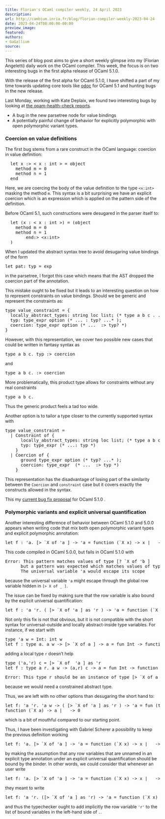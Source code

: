 ```yaml
---
title: Florian's OCaml compiler weekly, 24 April 2023
description:
url: http://cambium.inria.fr/blog/florian-compiler-weekly-2023-04-24
date: 2023-04-24T08:00:00-00:00
preview_image:
featured:
authors:
- GaGallium
source:
---
```




  <p>This series of blog post aims to give a short weekly glimpse into my
(Florian Angeletti) daily work on the OCaml compiler. This week, the
focus is on two interesting bugs in the first alpha release of OCaml
5.1.0.</p>


  

<p>With the release of the first alpha for OCaml 5.1.0, I have shifted a
part of my time towards updating core tools like <a href="https://github.com/ocaml/odoc/pull/956">odoc</a> for OCaml 5.1 and
hunting bugs in the new release.</p>
<p>Last Monday, working with Kate Deplaix, we found two interesting bugs
by looking at <a href="http://check.ocamllabs.io">the opam-health-check
reports</a>.</p>
<ul>
<li>A bug in the new parsetree node for value bindings</li>
<li>A potentially painful change of behavior for explicitly polymorphic
with open polymorphic variant types.</li>
</ul>
<h3>Coercion on value
definitions</h3>
<p>The first bug stems from a rare construct in the OCaml language:
coercion in value definition:</p>
<div class="highlight"><pre><span></span>  <span class="k">let</span> <span class="n">x</span> <span class="o">:&gt;</span> <span class="o">&lt;</span> <span class="n">x</span> <span class="o">:</span> <span class="kt">int</span> <span class="o">&gt;</span> <span class="o">=</span> <span class="k">object</span>
    <span class="k">method</span> <span class="n">m</span> <span class="o">=</span> <span class="mi">0</span>
    <span class="k">method</span> <span class="n">n</span> <span class="o">=</span> <span class="mi">1</span>
  <span class="k">end</span>
</pre></div>

<p>Here, we are coercing the body of the value definition to the type
<code>&lt;x:int&gt;</code> masking the method <code>m</code>. This
syntax is a bit surprising we have an explicit coercion which is an
expression which is applied on the pattern side of the definition.</p>
<p>Before OCaml 5.1, such constructions were desugared in the parser
itself to:</p>
<div class="highlight"><pre><span></span>  <span class="k">let</span> <span class="o">(</span><span class="n">x</span> <span class="o">:</span> <span class="o">&lt;</span> <span class="n">x</span> <span class="o">:</span> <span class="kt">int</span> <span class="o">&gt;)</span> <span class="o">=</span> <span class="o">(</span><span class="k">object</span>
    <span class="k">method</span> <span class="n">m</span> <span class="o">=</span> <span class="mi">0</span>
    <span class="k">method</span> <span class="n">n</span> <span class="o">=</span> <span class="mi">1</span>
        <span class="k">end</span><span class="o">:&gt;</span> <span class="o">&lt;</span><span class="n">x</span><span class="o">:</span><span class="kt">int</span><span class="o">&gt;</span>
  <span class="o">)</span>
</pre></div>

<p>When I updated the abstract syntax tree to avoid desugaring value
bindings of the form</p>
<div class="highlight"><pre><span></span>let pat: typ = exp
</pre></div>

<p>in the parsetree, I forgot this case which means that the AST dropped
the coercion part of the annotation.</p>
<p>This mistake ought to be fixed but it leads to an interesting
question on how to represent constraints on value bindings. Should we be
generic and represent the constraints as:</p>
<div class="highlight"><pre><span></span><span class="n">type</span><span class="w"> </span><span class="n">value_constraint</span><span class="w"> </span><span class="o">=</span><span class="w"> </span><span class="p">{</span><span class="w"></span>
<span class="w">  </span><span class="n">locally_abstract_types</span><span class="p">:</span><span class="w"> </span><span class="n">string</span><span class="w"> </span><span class="n">loc</span><span class="w"> </span><span class="n">list</span><span class="p">;</span><span class="w"> </span><span class="p">(</span><span class="o">*</span><span class="w"> </span><span class="n">type</span><span class="w"> </span><span class="n">a</span><span class="w"> </span><span class="n">b</span><span class="w"> </span><span class="n">c</span><span class="w"> </span><span class="o">.</span><span class="w"> </span><span class="o">...</span><span class="w"> </span><span class="o">*</span><span class="p">);</span><span class="w"></span>
<span class="w">  </span><span class="n">typ</span><span class="p">:</span><span class="w"> </span><span class="n">type_expr</span><span class="w"> </span><span class="n">option</span><span class="w"> </span><span class="p">(</span><span class="o">*</span><span class="w"> </span><span class="o">...</span><span class="w"> </span><span class="p">:</span><span class="w"> </span><span class="n">typ</span><span class="err">?</span><span class="w"> </span><span class="o">...*</span><span class="w"> </span><span class="p">);</span><span class="w"></span>
<span class="w">  </span><span class="n">coercion</span><span class="p">:</span><span class="w"> </span><span class="n">type_expr</span><span class="w"> </span><span class="n">option</span><span class="w"> </span><span class="p">(</span><span class="o">*</span><span class="w"> </span><span class="o">...</span><span class="w">  </span><span class="p">:</span><span class="o">&gt;</span><span class="w"> </span><span class="n">typ</span><span class="err">?</span><span class="w"> </span><span class="o">*</span><span class="p">)</span><span class="w"></span>
<span class="p">}</span><span class="w"></span>
</pre></div>

<p>However, with this representation, we cover two possible new cases
that could be written in fantasy syntax as</p>
<div class="highlight"><pre><span></span>type a b c. typ :&gt; coercion
</pre></div>

<p>and</p>
<div class="highlight"><pre><span></span>type a b c. :&gt; coercion
</pre></div>

<p>More problematically, this product type allows for constraints
without any real constraints</p>
<div class="highlight"><pre><span></span>type a b c.
</pre></div>

<p>Thus the generic product feels a tad too wide.</p>
<p>Another option is to tailor a type closer to the currently supported
syntax with</p>
<div class="highlight"><pre><span></span><span class="k">type</span> <span class="n">value_constraint</span> <span class="o">=</span>
  <span class="o">|</span> <span class="nc">Constraint</span> <span class="k">of</span> <span class="o">{</span>
      <span class="n">locally_abstract_types</span><span class="o">:</span> <span class="kt">string</span> <span class="n">loc</span> <span class="kt">list</span><span class="o">;</span> <span class="c">(* type a b c . ... *)</span><span class="o">;</span>
      <span class="n">typ</span><span class="o">:</span> <span class="n">type_expr</span> <span class="c">(* ...: typ *)</span>
    <span class="o">}</span>
  <span class="o">|</span> <span class="nc">Coercion</span> <span class="k">of</span> <span class="o">{</span>
      <span class="n">ground</span> <span class="n">type_expr</span> <span class="n">option</span> <span class="c">(* typ? ...* );</span>
<span class="c">      coercion: type_expr  (* ...  :&gt; typ *)</span>
<span class="c">    }</span>
</pre></div>

<p>This representation has the disadvantage of losing part of the
similarity between the <code>Coercion</code> and <code>constraint</code>
case but it covers exactly the constructs allowed in the syntax.</p>
<p>This my <a href="https://github.com/ocaml/ocaml/pull/12191">current
bug fix proposal</a> for OCaml 5.1.0 .</p>
<h3>Polymorphic
variants and explicit universal quantification</h3>
<p>Another interesting difference of behavior between OCaml 5.1.0 and
5.0.0 appears when writing code that mix both open polymorphic variant
types and explicit polymorphic annotation:</p>
<div class="highlight"><pre><span></span><span class="k">let</span> <span class="n">f</span> <span class="o">:</span> <span class="k">'</span><span class="n">a</span><span class="o">.</span> <span class="o">[&gt;</span> <span class="o">`</span><span class="nc">X</span> <span class="k">of</span> <span class="k">'</span><span class="n">a</span> <span class="o">]</span> <span class="o">-&gt;</span> <span class="k">'</span><span class="n">a</span> <span class="o">=</span> <span class="k">function</span> <span class="o">(`</span><span class="nc">X</span> <span class="n">x</span><span class="o">)</span> <span class="o">-&gt;</span> <span class="n">x</span> <span class="o">|</span> <span class="o">_</span> <span class="o">-&gt;</span> <span class="k">assert</span> <span class="bp">false</span>
</pre></div>

<p>This code compiled in OCaml 5.0.0, but fails in OCaml 5.1.0 with</p>
<div class="highlight"><pre><span></span><span class="n">Error</span><span class="o">:</span><span class="w"> </span><span class="n">This</span><span class="w"> </span><span class="n">pattern</span><span class="w"> </span><span class="n">matches</span><span class="w"> </span><span class="n">values</span><span class="w"> </span><span class="n">of</span><span class="w"> </span><span class="n">type</span><span class="w"> </span><span class="o">[?</span><span class="w"> </span><span class="err">`</span><span class="n">X</span><span class="w"> </span><span class="n">of</span><span class="w"> </span><span class="s1">'b ]</span>
<span class="s1">      but a pattern was expected which matches values of type [&gt; `X of '</span><span class="n">a</span><span class="w"> </span><span class="o">]</span><span class="w"></span>
<span class="w">      </span><span class="n">The</span><span class="w"> </span><span class="n">universal</span><span class="w"> </span><span class="n">variable</span><span class="w"> </span><span class="err">'</span><span class="n">a</span><span class="w"> </span><span class="n">would</span><span class="w"> </span><span class="nf">escape</span><span class="w"> </span><span class="n">its</span><span class="w"> </span><span class="n">scope</span><span class="w"></span>
</pre></div>

<p>because the universal variable <code>'a</code> might escape through
the global row variable hidden in <code>[&gt; X of _ ]</code>.</p>
<p>The issue can be fixed by making sure that the row variable is also
bound by the explicit universal quantification:</p>
<div class="highlight"><pre><span></span><span class="k">let</span> <span class="n">f</span> <span class="o">:</span> <span class="k">'</span><span class="n">a</span> <span class="k">'</span><span class="n">r</span><span class="o">.</span> <span class="o">(</span> <span class="o">[&gt;</span> <span class="o">`</span><span class="nc">X</span> <span class="k">of</span> <span class="k">'</span><span class="n">a</span> <span class="o">]</span> <span class="k">as</span> <span class="k">'</span><span class="n">r</span> <span class="o">)</span> <span class="o">-&gt;</span> <span class="k">'</span><span class="n">a</span> <span class="o">=</span> <span class="k">function</span> <span class="o">(`</span><span class="nc">X</span> <span class="n">x</span><span class="o">)</span> <span class="o">-&gt;</span> <span class="n">x</span> <span class="o">|</span> <span class="o">_</span> <span class="o">-&gt;</span> <span class="k">assert</span> <span class="bp">false</span>
</pre></div>

<p>Not only this fix is not that obvious, but it is not compatible with
the short syntax for universal-outside and locally abstract-inside type
variables. For instance, if we start with</p>
<div class="highlight"><pre><span></span><span class="k">type</span> <span class="k">'</span><span class="n">a</span> <span class="n">w</span> <span class="o">=</span> <span class="nc">Int</span><span class="o">:</span> <span class="kt">int</span> <span class="n">w</span>
<span class="k">let</span> <span class="n">f</span> <span class="o">:</span> <span class="k">type</span> <span class="n">a</span><span class="o">.</span> <span class="n">a</span> <span class="n">w</span> <span class="o">-&gt;</span> <span class="o">[&gt;</span> <span class="o">`</span><span class="nc">X</span> <span class="k">of</span> <span class="n">a</span> <span class="o">]</span> <span class="o">-&gt;</span> <span class="n">a</span> <span class="o">=</span> <span class="k">fun</span> <span class="nc">Int</span> <span class="o">-&gt;</span> <span class="k">function</span> <span class="o">(`</span><span class="nc">X</span> <span class="n">x</span><span class="o">)</span> <span class="o">-&gt;</span> <span class="n">x</span> <span class="o">|</span> <span class="o">_</span> <span class="o">-&gt;</span> <span class="mi">0</span>
</pre></div>

<p>adding a local type <code>r</code> doesn&rsquo;t help</p>
<div class="highlight"><pre><span></span><span class="kr">type</span><span class="w"> </span><span class="p">(</span><span class="s">'a,'</span><span class="n">r</span><span class="p">)</span><span class="w"> </span><span class="n">c</span><span class="w"> </span><span class="o">=</span><span class="w"> </span><span class="p">[</span><span class="o">&gt;</span><span class="w"> </span><span class="err">`</span><span class="n">X</span><span class="w"> </span><span class="kr">of</span><span class="w">  </span><span class="s">'a ] as '</span><span class="n">r</span><span class="w"></span>
<span class="n">let</span><span class="w"> </span><span class="n">f</span><span class="w"> </span><span class="o">:</span><span class="w"> </span><span class="kr">type</span><span class="w"> </span><span class="n">a</span><span class="w"> </span><span class="n">r</span><span class="p">.</span><span class="w"> </span><span class="n">a</span><span class="w"> </span><span class="n">w</span><span class="w"> </span><span class="o">-&gt;</span><span class="w"> </span><span class="p">(</span><span class="n">a</span><span class="p">,</span><span class="n">r</span><span class="p">)</span><span class="w"> </span><span class="n">c</span><span class="w"> </span><span class="o">-&gt;</span><span class="w"> </span><span class="n">a</span><span class="w"> </span><span class="o">=</span><span class="w"> </span><span class="n">fun</span><span class="w"> </span><span class="n">Int</span><span class="w"> </span><span class="o">-&gt;</span><span class="w"> </span><span class="kr">function</span><span class="w"> </span><span class="p">(</span><span class="err">`</span><span class="n">X</span><span class="w"> </span><span class="n">x</span><span class="p">)</span><span class="w"> </span><span class="o">-&gt;</span><span class="w"> </span><span class="n">x</span><span class="w"> </span><span class="o">|</span><span class="w"> </span><span class="n">_</span><span class="w"> </span><span class="o">-&gt;</span><span class="w"> </span><span class="mi">0</span><span class="w"></span>
</pre></div>

<div class="highlight"><pre><span></span><span class="n">Error</span><span class="o">:</span><span class="w"> </span><span class="n">This</span><span class="w"> </span><span class="n">type</span><span class="w"> </span><span class="n">r</span><span class="w"> </span><span class="n">should</span><span class="w"> </span><span class="n">be</span><span class="w"> </span><span class="n">an</span><span class="w"> </span><span class="n">instance</span><span class="w"> </span><span class="n">of</span><span class="w"> </span><span class="n">type</span><span class="w"> </span><span class="o">[&gt;</span><span class="w"> </span><span class="err">`</span><span class="n">X</span><span class="w"> </span><span class="n">of</span><span class="w"> </span><span class="n">a</span><span class="w"> </span><span class="o">]</span><span class="w"></span>
</pre></div>

<p>because we would need a constrained abstract type.</p>
<p>Thus, we are left with no other options than desugaring the short
hand to:</p>
<div class="highlight"><pre><span></span><span class="k">let</span> <span class="n">f</span><span class="o">:</span> <span class="k">'</span><span class="n">a</span> <span class="k">'</span><span class="n">r</span><span class="o">.</span> <span class="k">'</span><span class="n">a</span> <span class="n">w</span> <span class="o">-&gt;</span> <span class="o">(</span> <span class="o">[&gt;</span> <span class="o">`</span><span class="nc">X</span> <span class="k">of</span> <span class="k">'</span><span class="n">a</span> <span class="o">]</span> <span class="k">as</span> <span class="k">'</span><span class="n">r</span> <span class="o">)</span> <span class="o">-&gt;</span> <span class="k">'</span><span class="n">a</span> <span class="o">=</span> <span class="k">fun</span> <span class="o">(</span><span class="k">type</span> <span class="n">a</span><span class="o">):</span> <span class="o">(</span><span class="n">a</span> <span class="n">w</span> <span class="o">-&gt;</span> <span class="o">[&gt;</span> <span class="o">`</span><span class="nc">X</span> <span class="k">of</span> <span class="n">a</span> <span class="o">]</span> <span class="o">-&gt;</span> <span class="n">a</span><span class="o">)</span> <span class="o">-&gt;</span> <span class="k">fun</span> <span class="nc">Int</span> <span class="o">-&gt;</span>
<span class="k">function</span> <span class="o">(`</span><span class="nc">X</span> <span class="n">a</span><span class="o">)</span> <span class="o">-&gt;</span> <span class="n">a</span> <span class="o">|</span> <span class="o">_</span> <span class="o">-&gt;</span> <span class="mi">0</span>
</pre></div>

<p>which is a bit of mouthful compared to our starting point.</p>
<p>Thus, I have been investigating with Gabriel Scherer a possibility to
keep the previous definition working</p>
<div class="highlight"><pre><span></span><span class="n">let</span><span class="w"> </span><span class="n">f</span><span class="o">:</span><span class="w"> </span><span class="s">'a. [&gt; `X of '</span><span class="n">a</span><span class="w"> </span><span class="p">]</span><span class="w"> </span><span class="o">-&gt;</span><span class="w"> </span><span class="s">'a = function (`X x) -&gt; x | _ -&gt; assert false</span>
</pre></div>

<p>by making the assumption that any row variables that are unnamed in
an explicit type annotation under an explicit universal quantification
should be bound by the binder. In other words, we could consider that
whenever an user write</p>
<div class="highlight"><pre><span></span><span class="n">let</span><span class="w"> </span><span class="n">f</span><span class="o">:</span><span class="w"> </span><span class="s">'a. [&gt; `X of '</span><span class="n">a</span><span class="w"> </span><span class="p">]</span><span class="w"> </span><span class="o">-&gt;</span><span class="w"> </span><span class="s">'a = function (`X x) -&gt; x | _ -&gt; assert false</span>
</pre></div>

<p>they meant to write</p>
<div class="highlight"><pre><span></span><span class="n">let</span><span class="w"> </span><span class="n">f</span><span class="o">:</span><span class="w"> </span><span class="s">'a '</span><span class="n">r</span><span class="p">.</span><span class="w"> </span><span class="p">([</span><span class="o">&gt;</span><span class="w"> </span><span class="err">`</span><span class="n">X</span><span class="w"> </span><span class="kr">of</span><span class="w"> </span><span class="s">'a ] as '</span><span class="n">r</span><span class="p">)</span><span class="w"> </span><span class="o">-&gt;</span><span class="w"> </span><span class="s">'a = function (`X x) -&gt; x | _ -&gt; assert false</span>
</pre></div>

<p>and thus the typechecker ought to add implicitly the row variable
<code>'r'</code> to the list of bound variables in the left-hand side of
<code>.</code>.</p>


